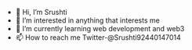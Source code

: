 - 👋 Hi, I’m Srushti
- 👀 I’m interested in anything that interests me 
- 🌱 I’m currently learning web development and web3
- 📫 How to reach me Twitter-@Srushti92440147014

<!---
SrushtiKakade28/SrushtiKakade28 is a ✨ special ✨ repository because its `README.md` (this file) appears on your GitHub profile.
You can click the Preview link to take a look at your changes.
--->
